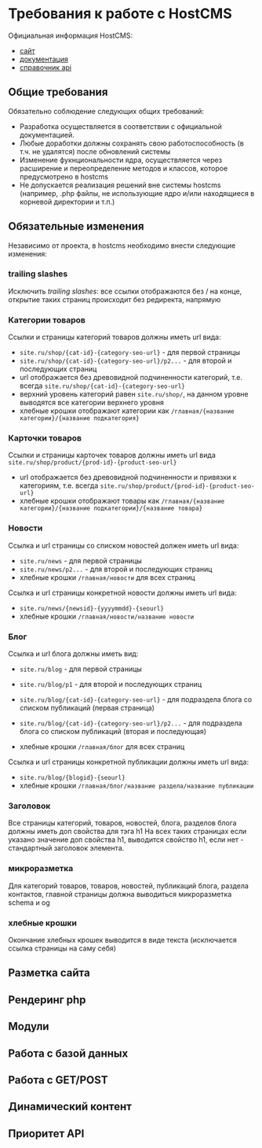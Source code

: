 # Требования к работе с HostCMS

Официальная информация HostCMS:
- [сайт](https://www.hostcms.ru/api6/)
- [документация](https://www.hostcms.ru/documentation/)
- [справочник api](https://www.hostcms.ru)

## Общие требования

Обязательно соблюдение следующих общих требований:
- Разработка осуществляется в соответствии с официальной документацией.
- Любые доработки должны сохранять свою работоспособность (в т.ч. не удалятся) после обновлений системы
- Изменение фукнциональности ядра, осуществляется через расширение и переопределение методов и классов, которое 
предусмотрено в hostcms
- Не допускается реализация решений вне системы hostcms (например, .php файлы, не использующие ядро и/или находящиеся в корневой директории и т.п.)

## Обязательные изменения

Независимо от проекта, в hostcms необходимо внести следующие изменения:

### trailing slashes

Исключить _trailing slashes_: все ссылки отображаются без / на конце, открытие таких страниц происходит без редиректа, напрямую

### Категории товаров
 
Ссылки и страницы категорий товаров должны иметь url вида:
 - `site.ru/shop/{cat-id}-{category-seo-url}` - для первой страницы
 - `site.ru/shop/{cat-id}-{category-seo-url}/p2...` - для второй и последующих страниц
- url отображается без древовидной подчиненности категорий, т.е. всегда `site.ru/shop/{cat-id}-{category-seo-url}`
- верхний уровень категорий равен `site.ru/shop/`, на данном уровне выводятся все категории верхнего уровня
- хлебные крошки отображают категории как `/главная/{название категории}/{название подкатегория}`

### Карточки товаров

Ссылки и страницы карточек товаров должны иметь url вида `site.ru/shop/product/{prod-id}-{product-seo-url}`

- url отображается без древовидной подчиненности и привязки к категориям, 
т.е. всегда `site.ru/shop/product/{prod-id}-{product-seo-url}`
- хлебные крошки отображают товары как `/главная/{название категории}/{название подкатегории}/{название товара}`

### Новости

Ссылка и url страницы со списком новостей должен иметь url вида:
 - `site.ru/news` - для первой страницы
 - `site.ru/news/p2...` - для второй и последующих страниц
 - хлебные крошки `/главная/новости` для всех страниц

Ссылка и url страницы конкретной новости должны иметь url вида:
 - `site.ru/news/{newsid}-{yyyymmdd}-{seourl}`
 - хлебные крошки `/главная/новости/название новости`
 
### Блог

Ссылка и url блога должны иметь вид:
 - `site.ru/blog` - для первой страницы
 - `site.ru/blog/p1` - для второй и последующих страниц
 - `site.ru/blog/{cat-id}-{category-seo-url}` - для подраздела блога со списком публикаций (первая страница)
 - `site.ru/blog/{cat-id}-{category-seo-url}/p2...` - для подраздела блога со списком публикаций (вторая и последующая)
 
 - хлебные крошки `/главная/блог` для всех страниц

Ссылка и url страницы конкретной публикации должны иметь url вида:
 - `site.ru/blog/{blogid}-{seourl}`
 - хлебные крошки `/главная/блог/название раздела/название публикации`
 

### Заголовок

Все страницы категорий, товаров, новостей, блога, разделов блога должны иметь доп свойства для тэга h1
На всех таких страницах если указано значение доп свойства h1, выводится свойство h1, 
если нет - стандартный заголовок элемента. 

### микроразметка

Для категорий товаров, товаров, новостей, публикаций блога, раздела контактов, главной страницы
должна выводиться микроразметка schema и og

### хлебные крошки

Окончание хлебных крошек выводится в виде текста (исключается ссылка страницы на саму себя)

## Разметка сайта

## Рендеринг php

## Модули

## Работа с базой данных

## Работа с GET/POST

## Динамический контент

## Приоритет API
